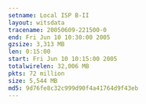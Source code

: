 ```yaml
---
setname: Local ISP B-II
layout: witsdata
tracename: 20050609-221500-0
end: Fri Jun 10 10:30:00 2005
gzsize: 3,313 MB
len: 0:15:00
start: Fri Jun 10 10:15:00 2005
totalwirelen: 32,006 MB
pkts: 72 million
size: 5,544 MB
md5: 9d76fe8c32c999d90f4a41764d9f43eb
---
```

